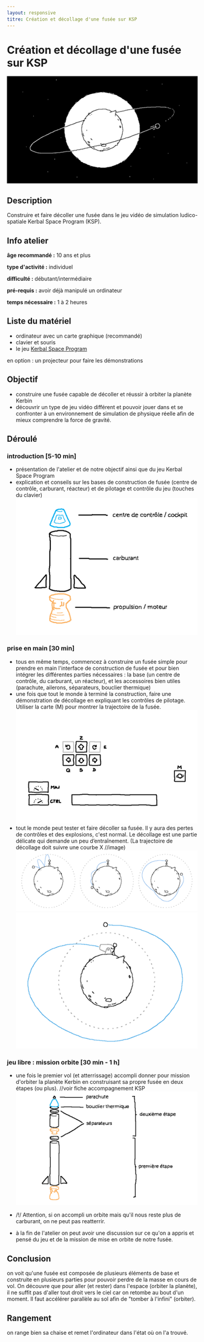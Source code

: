 ```yaml
---
layout: responsive
titre: Création et décollage d'une fusée sur KSP
---
```


# Création et décollage d'une fusée sur KSP

![--image titre--](images/ksp/ksp_orbite.png)

## Description
Construire et faire décoller une fusée dans le jeu vidéo de simulation ludico-spatiale Kerbal Space Program (KSP).

<div class="info-fiche">
<div class="info-atelier">

## Info atelier
**âge recommandé :** 10 ans et plus

**type d'activité :** individuel

**difficulté :** débutant/intermédiaire

**pré-requis :** avoir déjà manipulé un ordinateur

**temps nécessaire :** 1 à 2 heures

</div>

<div class="liste-materiel">

## Liste du matériel
- ordinateur avec un carte graphique (recommandé)
- clavier et souris
- le jeu [Kerbal Space Program](https://www.kerbalspaceprogram.com/)

en option : un projecteur pour faire les démonstrations

</div>
</div>

## Objectif
- construire une fusée capable de décoller et réussir à orbiter la planète Kerbin
- découvrir un type de jeu vidéo différent et pouvoir jouer dans et se confronter à un environnement de simulation de physique réelle afin de mieux comprendre la force de gravité.

## Déroulé
### introduction [5-10 min]
- présentation de l'atelier et de notre objectif ainsi que du jeu Kerbal Space Program
- explication et conseils sur les bases de construction de fusée (centre de contrôle, carburant, réacteur) et de pilotage et contrôle du jeu (touches du clavier)
![--image éléments de base d'une fusée](images/ksp/base_fusee.png)

### prise en main [30 min]
- tous en même temps, commencez à construire un fusée simple pour prendre en main l'interface de construction de fusée et pour bien intégrer les différentes parties nécessaires : la base (un centre de contrôle, du carburant, un réacteur), et les accessoires bien utiles (parachute, ailerons, séparateurs, bouclier thermique)
- une fois que tout le monde à terminé la construction, faire une démonstration de décollage en expliquant les contrôles de pilotage. Utiliser la carte (M) pour montrer la trajectoire de la fusée.
![--image controle de pilotage--](images/ksp/controle_pilotage.png)
- tout le monde peut tester et faire décoller sa fusée. Il y aura des pertes de contrôles et des explosions, c'est normal. Le décollage est une partie délicate qui demande un peu d’entraînement. (La trajectoire de décollage doit suivre une courbe X //image)
![--images trajectoires--](images/ksp/orbite123.png)
![--image trajectoire orbite--](images/ksp/orbite04.png)

### jeu libre : mission orbite [30 min - 1 h]
- une fois le premier vol (et atterrissage) accompli donner pour mission d'orbiter la planète Kerbin en construisant sa propre fusée en deux étapes (ou plus). //voir fiche accompagnement KSP
![--image fusée en plusieurs étapes--](images/ksp/base_fusee_etapes.png)
- /!/ Attention, si on accompli un orbite mais qu'il nous reste plus de carburant, on ne peut pas reatterrir.

- à la fin de l'atelier on peut avoir une discussion sur ce qu'on a appris et pensé du jeu et de la mission de mise en orbite de notre fusée.

## Conclusion
on voit qu'une fusée est composée de plusieurs éléments de base et construite en plusieurs parties pour pouvoir perdre de la masse en cours de vol. On découvre que pour aller (et rester) dans l'espace (orbiter la planète), il ne suffit pas d'aller tout droit vers le ciel car on retombe au bout d'un moment. Il faut accélérer parallèle au sol afin de "tomber à l'infini" (orbiter).

## Rangement
on range bien sa chaise et remet l'ordinateur dans l'état où on l'a trouvé.
